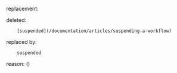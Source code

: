 replacement:

deleted:

		[suspended](/documentation/articles/suspending-a-workflow)

replaced by:

		suspended

reason: ()


